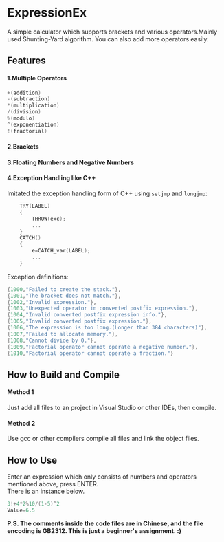 # ExpressionEx
A simple calculator which supports brackets and various operators.Mainly used Shunting-Yard algorithm. You can also add more operators easily.

## Features
#### 1.Multiple Operators
```c
+(addition)
-(subtraction)
*(multiplication)
/(division)
%(modulo)
^(exponentiation)
!(fractorial)
```
#### 2.Brackets
#### 3.Floating Numbers and Negative Numbers
#### 4.Exception Handling like C++
Imitated the exception handling form of C++ using `setjmp` and `longjmp`:
```c
    TRY(LABEL)
    {
        THROW(exc);
        ...
    }
    CATCH()
    {
        e=CATCH_var(LABEL);
        ...
    }
```
Exception definitions:
```c
{1000,"Failed to create the stack."},
{1001,"The bracket does not match."},
{1002,"Invalid expression."},
{1003,"Unexpected operator in converted postfix expression."},
{1004,"Invalid converted postfix expression info."},
{1005,"Invalid converted postfix expression."},
{1006,"The expression is too long.(Longer than 384 characters)"},
{1007,"Failed to allocate memory."},
{1008,"Cannot divide by 0."},
{1009,"Factorial operator cannot operate a negative number."},
{1010,"Factorial operator cannot operate a fraction."}
```
## How to Build and Compile
#### Method 1
Just add all files to an project in Visual Studio or other IDEs, then compile.
#### Method 2
Use gcc or other compilers compile all files and link the object files.

## How to Use
Enter an expression which only consists of numbers and operators mentioned above, press ENTER.  
There is an instance below.
``` c
3!+4*2%10/(1-5)^2
Value=6.5
```  

**P.S. The comments inside the code files are in Chinese, and the file encoding is GB2312. This is just a beginner's assignment. :)**
